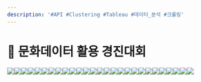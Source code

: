 ```yaml
---
description: '#API #Clustering #Tableau #데이터_분석 #크롤링'
---
```


# 🌉 문화데이터 활용 경진대회

![](../../../../.gitbook/assets/문화데이터\_활용\_경진대회.png)![](<../../../../.gitbook/assets/문화데이터\_활용\_경진대회 2.png>)![](<../../../../.gitbook/assets/문화데이터\_활용\_경진대회 3.png>)![](<../../../../.gitbook/assets/문화데이터\_활용\_경진대회 4.png>)![](<../../../../.gitbook/assets/문화데이터\_활용\_경진대회 5.png>)![](<../../../../.gitbook/assets/문화데이터\_활용\_경진대회 6.png>)![](<../../../../.gitbook/assets/문화데이터\_활용\_경진대회 7.png>)![](<../../../../.gitbook/assets/문화데이터\_활용\_경진대회 8.png>)![](<../../../../.gitbook/assets/문화데이터\_활용\_경진대회 9.png>)![](<../../../../.gitbook/assets/문화데이터\_활용\_경진대회 10.png>)![](<../../../../.gitbook/assets/문화데이터\_활용\_경진대회 11.png>)![](<../../../../.gitbook/assets/문화데이터\_활용\_경진대회 12.png>)![](<../../../../.gitbook/assets/문화데이터\_활용\_경진대회 13.png>)![](<../../../../.gitbook/assets/문화데이터\_활용\_경진대회 14.png>)![](<../../../../.gitbook/assets/문화데이터\_활용\_경진대회 15.png>)![](<../../../../.gitbook/assets/문화데이터\_활용\_경진대회 16.png>)![](<../../../../.gitbook/assets/문화데이터\_활용\_경진대회 17.png>)![](<../../../../.gitbook/assets/문화데이터\_활용\_경진대회 18.png>)![](<../../../../.gitbook/assets/문화데이터\_활용\_경진대회 19.png>)![](<../../../../.gitbook/assets/문화데이터\_활용\_경진대회 20.png>)![](<../../../../.gitbook/assets/문화데이터\_활용\_경진대회 21.png>)![](<../../../../.gitbook/assets/문화데이터 활용 경진대회-22.png>)![](<../../../../.gitbook/assets/문화데이터 활용 경진대회-23.png>)![](<../../../../.gitbook/assets/문화데이터 활용 경진대회-24.png>)![](<../../../../.gitbook/assets/문화데이터 활용 경진대회-25 (1).png>)![](<../../../../.gitbook/assets/문화데이터 활용 경진대회-26 (1).png>)![](<../../../../.gitbook/assets/문화데이터 활용 경진대회-27.png>)
